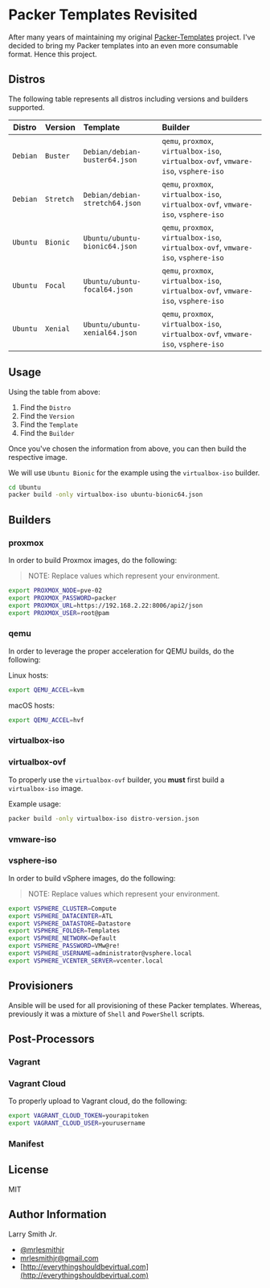 # Packer Templates Revisited

After many years of maintaining my original [Packer-Templates](https://github.com/mrlesmithjr/packer-templates)
project. I've decided to bring my Packer templates into an even more consumable
format. Hence this project.

## Distros

The following table represents all distros including versions and builders
supported.

| Distro   | Version   | Template                       | Builder                                                                            |
| -------- | :-------- | :----------------------------- | :--------------------------------------------------------------------------------- |
| `Debian` | `Buster`  | `Debian/debian-buster64.json`  | `qemu`, `proxmox`, `virtualbox-iso`, `virtualbox-ovf`, `vmware-iso`, `vsphere-iso` |
| `Debian` | `Stretch` | `Debian/debian-stretch64.json` | `qemu`, `proxmox`, `virtualbox-iso`, `virtualbox-ovf`, `vmware-iso`, `vsphere-iso` |
| `Ubuntu` | `Bionic`  | `Ubuntu/ubuntu-bionic64.json`  | `qemu`, `proxmox`, `virtualbox-iso`, `virtualbox-ovf`, `vmware-iso`, `vsphere-iso` |
| `Ubuntu` | `Focal`   | `Ubuntu/ubuntu-focal64.json`   | `qemu`, `proxmox`, `virtualbox-iso`, `virtualbox-ovf`, `vmware-iso`, `vsphere-iso` |
| `Ubuntu` | `Xenial`  | `Ubuntu/ubuntu-xenial64.json`  | `qemu`, `proxmox`, `virtualbox-iso`, `virtualbox-ovf`, `vmware-iso`, `vsphere-iso` |

## Usage

Using the table from above:

1. Find the `Distro`
1. Find the `Version`
1. Find the `Template`
1. Find the `Builder`

Once you've chosen the information from above, you can then build the respective
image.

We will use `Ubuntu Bionic` for the example using the `virtualbox-iso` builder.

```bash
cd Ubuntu
packer build -only virtualbox-iso ubuntu-bionic64.json
```

## Builders

### proxmox

In order to build Proxmox images, do the following:

> NOTE: Replace values which represent your environment.

```bash
export PROXMOX_NODE=pve-02
export PROXMOX_PASSWORD=packer
export PROXMOX_URL=https://192.168.2.22:8006/api2/json
export PROXMOX_USER=root@pam
```

### qemu

In order to leverage the proper acceleration for QEMU builds, do the following:

Linux hosts:

```bash
export QEMU_ACCEL=kvm
```

macOS hosts:

```bash
export QEMU_ACCEL=hvf
```

### virtualbox-iso

### virtualbox-ovf

To properly use the `virtualbox-ovf` builder, you **must** first build a
`virtualbox-iso` image.

Example usage:

```bash
packer build -only virtualbox-iso distro-version.json
```

### vmware-iso

### vsphere-iso

In order to build vSphere images, do the following:

> NOTE: Replace values which represent your environment.

```bash
export VSPHERE_CLUSTER=Compute
export VSPHERE_DATACENTER=ATL
export VSPHERE_DATASTORE=Datastore
export VSPHERE_FOLDER=Templates
export VSPHERE_NETWORK=Default
export VSPHERE_PASSWORD=VMw@re!
export VSPHERE_USERNAME=administrator@vsphere.local
export VSPHERE_VCENTER_SERVER=vcenter.local
```

## Provisioners

Ansible will be used for all provisioning of these Packer templates. Whereas,
previously it was a mixture of `Shell` and `PowerShell` scripts.

## Post-Processors

### Vagrant

### Vagrant Cloud

To properly upload to Vagrant cloud, do the following:

```bash
export VAGRANT_CLOUD_TOKEN=yourapitoken
export VAGRANT_CLOUD_USER=yourusername
```

### Manifest

## License

MIT

## Author Information

Larry Smith Jr.

- [@mrlesmithjr](https://twitter.com/mrlesmithjr)
- [mrlesmithjr@gmail.com](mailto:mrlesmithjr@gmail.com)
- [http://everythingshouldbevirtual.com](http://everythingshouldbevirtual.com)
